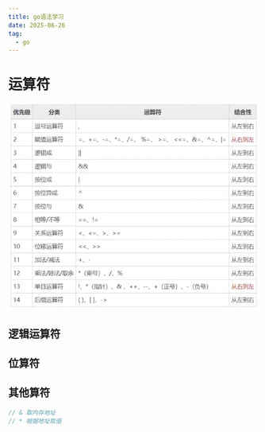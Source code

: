 ```yaml
---
title: go语法学习
date: 2025-06-26
tag:
  - go
---
```


# 运算符

![alt text](images/image.png)

## 逻辑运算符

## 位算符

## 其他算符

```go
// & 取内存地址
// * 根据地址取值
```
